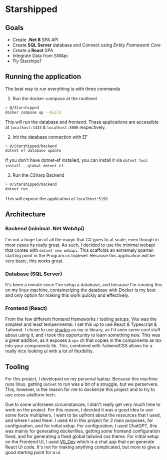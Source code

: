 
# Starshipped

## Goals 

- Create __.Net 8__ SPA API
- Create __SQL Server__ database and Connect using _Entity Framework Core_
- Create a __React__ SPA 
- Integrate Data from SWApi
- Fly Starships?

## Running the application

The best way to run everything is with three commands

1) Run the docker-compose at the rootlevel
```sh
> @/Starshipped
docker compose up --build
```
This will run the database and frontend.
These applications are accessible at `localhost:1433` & `localhost:3000` respectively.


2) Init the database connection with EF
```sh
> @/Starshipped/backend
dotnet ef database update
```
If you don't have dotnet-ef installed, you can install it via `dotnet tool install --global dotnet-ef`.

3) Run the CSharp Backend
```sh
> @/Starshipped/backend
dotnet run
```
This will expose the application at `localhost:5199`

## Architecture

### Backend (minimal .Net WebApi)
I'm not a huge fan of all the magic that C# goes to at scale, even though in most cases its really great.
As such, I decided to use the minimal webapi that comes with `dotnet new webapi`. This scaffolds an extremely
spartan starting point in the Program.cs toplevel. Because this application will be very basic, this works great.

### Database (SQL Server)
It's been a minute since I've setup a database, and because I'm running this on my linux machine, containerizing
the database with Docker is my best and only option for making this work quickly and effectively.

### Frontend (React)
From the few different frontend frameworks / tooling setups, Vite was the simplest and least tempermental. 
I set this up to use React & Typescript & Tailwind. I chose to use [shadcn](https://ui.shadcn.com) as my ui library, as I'd 
seen some cool stuff about using it, and I took this opportunity to learn something new. This was a great addition, 
as it exposes a `npx` cli that copies in the components as tsx into your components lib. This, combined with TailwindCSS
allows for a really nice looking ui with a lot of flexibility.

## Tooling

For this project, I developed on my personal laptop. Because this machine runs linux, getting `dotnet` to run 
was a bit of a struggle, but we perservere. This, however, is the reason for me to dockerize this project and 
to try to use cross-platform tech.

Due to some unforseen circumstances, I didn't really get very much time to work on the project. 
For this reason, I decided it was a good idea to use some force multipliers, I want to be upfront about the 
resources that I used, and where I used them. 
I used AI in this project for 2 main purposes, for configuration, and for initial setup. For configuration, 
I used ChatGPT, this was mainly for generating dockerfiles, getting some frontend configuration fixed, and 
for generating a fixed global tailwind css theme. For initial setup on the Frontend UI, I used [V0_Dev](https://v0.dev) 
which is a chat app that can generate React UI code. It's not for making anything complicated, but more to give a good
starting point for a ui.
